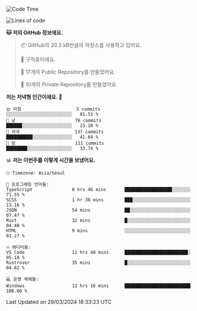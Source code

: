   <!--START_SECTION:waka-->
![Code Time](http://img.shields.io/badge/Code%20Time-470%20hrs%2015%20mins-blue)

![Lines of code](https://img.shields.io/badge/%EC%A0%80%EB%8A%94%20%EC%97%AC%ED%83%9C%EA%B9%8C%EC%A7%80%20-212.3%20thousand%20%EC%A4%84%EC%9D%98%20%EC%BD%94%EB%93%9C%EB%A5%BC%20%EC%9E%91%EC%84%B1%ED%96%88%EC%96%B4%EC%9A%94.-blue)

**🐱 저의 GitHub 정보에요.** 

> 📦 GitHub의 20.3 kB만큼의 저장소를 사용하고 있어요. 
 > 
> 💼 구직중이에요.
 > 
> 📜 17개의 Public Repository를 만들었어요. 
 > 
> 🔑 10개의 Private Repository를 만들었어요. 
 > 
**저는 저녁형 인간이에요. 🦉** 

```text
🌞 아침                     5 commits           ░░░░░░░░░░░░░░░░░░░░░░░░░   01.52 % 
🌆 낮　                     76 commits          ██████░░░░░░░░░░░░░░░░░░░   23.10 % 
🌃 저녁                     137 commits         ██████████░░░░░░░░░░░░░░░   41.64 % 
🌙 밤　                     111 commits         ████████░░░░░░░░░░░░░░░░░   33.74 % 
```


📊 **저는 이번주를 이렇게 시간을 보냈어요.** 

```text
🕑︎ Timezone: Asia/Seoul

💬 프로그래밍 언어들: 
TypeScript               8 hrs 46 mins       ██████████████████░░░░░░░   71.55 % 
SCSS                     1 hr 36 mins        ███░░░░░░░░░░░░░░░░░░░░░░   13.16 % 
JSON                     54 mins             ██░░░░░░░░░░░░░░░░░░░░░░░   07.47 % 
Rust                     32 mins             █░░░░░░░░░░░░░░░░░░░░░░░░   04.40 % 
HTML                     9 mins              ░░░░░░░░░░░░░░░░░░░░░░░░░   01.27 % 

🔥 에디터들: 
VS Code                  11 hrs 40 mins      ████████████████████████░   95.18 % 
Rustrover                35 mins             █░░░░░░░░░░░░░░░░░░░░░░░░   04.82 % 

💻 운영 체제들: 
Windows                  12 hrs 16 mins      █████████████████████████   100.00 % 
```


 Last Updated on 29/03/2024 18:33:23 UTC
<!--END_SECTION:waka-->
